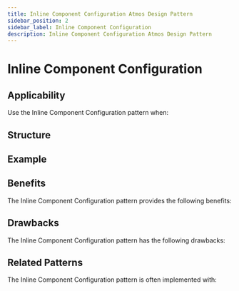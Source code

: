 ```yaml
---
title: Inline Component Configuration Atmos Design Pattern
sidebar_position: 2
sidebar_label: Inline Component Configuration
description: Inline Component Configuration Atmos Design Pattern
---
```


# Inline Component Configuration

## Applicability

Use the Inline Component Configuration pattern when:

## Structure

## Example

## Benefits

The Inline Component Configuration pattern provides the following benefits:

## Drawbacks

The Inline Component Configuration pattern has the following drawbacks:

## Related Patterns

The Inline Component Configuration pattern is often implemented with:
